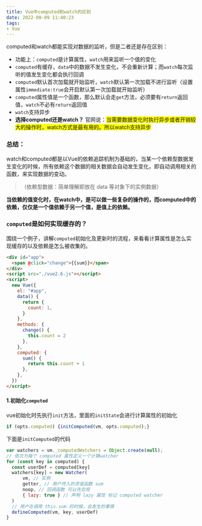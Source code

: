 ```yaml
---
title: Vue中computed和watch的区别
date: 2022-08-09 11:40:23
tags:
- Vue
---
```

computed和watch都能实现对数据的监听，但是二者还是存在区别：
+ 功能上：```computed```是计算属性，```watch```用来监听一个值的变化
+ ```computed```有缓存，```data```中的数据不发生变化，不会重新计算；而```watch```每次监听的值发生变化都会执行回调
+ ```computed```默认首次加载就开始监听，```watch```默认第一次加载不进行监听（设置属性```immediate:true```会开启默认第一次加载就开始监听）
+ ```computed```属性值是一个函数，那么默认会走```get```方法，必须要有```return```返回值，```watch```不必有```return```返回值
+ ```watch```支持异步
+ **选择computed还是watch？** 官网说：<span style="background:yellow;">当需要数据变化时执行异步或者开销较大的操作时，watch方式是最有用的。所以watch支持异步</span>

### 总结：
watch和computed都是以Vue的依赖追踪机制为基础的，当某一个依赖型数据发生变化的时候，所有依赖这个数据的相关数据会自动发生变化，即自动调用相关的函数，来实现数据的变动。
>（依赖型数据：简单理解即放在 data 等对象下的实例数据）

**当依赖的值变化时，在watch中，是可以做一些复杂的操作的，而computed中的依赖，仅仅是一个值依赖于另一个值，是值上的依赖。**

### ```computed```是如何实现缓存的？

围绕一个例子，讲解```computed```初始化及更新时的流程，来看看计算属性是怎么实现缓存的以及依赖是怎么被收集的。
```html
<div id="app">
  <span @click="change">{{sum}}</span>
</div>
<script src="./vue2.6.js"></script>
<script>
  new Vue({
    el: "#app",
    data() {
      return {
        count: 1,
      }
    },
    methods: {
      change() {
        this.count = 2
      },
    },
    computed: {
      sum() {
        return this.count + 1
      },
    },
  })
</script>
```
#### 1.初始化```computed```
vue初始化时先执行```init```方法，里面的```initState```会进行计算属性的初始化
```javascript
if (opts.computed) {initComputed(vm, opts.computed);}
```
下面是```initComputed```的代码
```javascript
var watchers = vm._computedWatchers = Object.create(null); 
// 依次为每个 computed 属性定义一个计算watcher
for (const key in computed) {
  const userDef = computed[key]
  watchers[key] = new Watcher(
      vm, // 实例
      getter, // 用户传入的求值函数 sum
      noop, // 回调函数 可以先忽视
      { lazy: true } // 声明 lazy 属性 标记 computed watcher
  )
  // 用户在调用 this.sum 的时候，会发生的事情
  defineComputed(vm, key, userDef)
}
```



